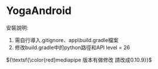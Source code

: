 
# YogaAndroid
安裝說明:
1. 需自行導入.gitignore、app\build.gradle檔案
2. 修改build.gradle中的python路徑和API level = 26


${\textsf{\color{red}mediapipe 版本有做修改 請改成0.10.9}}$

